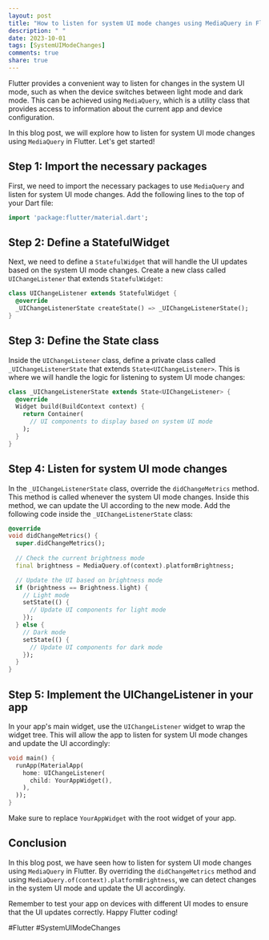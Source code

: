```yaml
---
layout: post
title: "How to listen for system UI mode changes using MediaQuery in Flutter?"
description: " "
date: 2023-10-01
tags: [SystemUIModeChanges]
comments: true
share: true
---
```


Flutter provides a convenient way to listen for changes in the system UI mode, such as when the device switches between light mode and dark mode. This can be achieved using `MediaQuery`, which is a utility class that provides access to information about the current app and device configuration.

In this blog post, we will explore how to listen for system UI mode changes using `MediaQuery` in Flutter. Let's get started!

## Step 1: Import the necessary packages

First, we need to import the necessary packages to use `MediaQuery` and listen for system UI mode changes. Add the following lines to the top of your Dart file:

```dart
import 'package:flutter/material.dart';
```

## Step 2: Define a StatefulWidget

Next, we need to define a `StatefulWidget` that will handle the UI updates based on the system UI mode changes. Create a new class called `UIChangeListener` that extends `StatefulWidget`:

```dart
class UIChangeListener extends StatefulWidget {
  @override
  _UIChangeListenerState createState() => _UIChangeListenerState();
}
```

## Step 3: Define the State class

Inside the `UIChangeListener` class, define a private class called `_UIChangeListenerState` that extends `State<UIChangeListener>`. This is where we will handle the logic for listening to system UI mode changes:

```dart
class _UIChangeListenerState extends State<UIChangeListener> {
  @override
  Widget build(BuildContext context) {
    return Container(
      // UI components to display based on system UI mode
    );
  }
}
```

## Step 4: Listen for system UI mode changes

In the `_UIChangeListenerState` class, override the `didChangeMetrics` method. This method is called whenever the system UI mode changes. Inside this method, we can update the UI according to the new mode. Add the following code inside the `_UIChangeListenerState` class:

```dart
@override
void didChangeMetrics() {
  super.didChangeMetrics();
  
  // Check the current brightness mode
  final brightness = MediaQuery.of(context).platformBrightness;

  // Update the UI based on brightness mode
  if (brightness == Brightness.light) {
    // Light mode
    setState(() {
      // Update UI components for light mode
    });
  } else {
    // Dark mode
    setState(() {
      // Update UI components for dark mode
    });
  }
}
```

## Step 5: Implement the UIChangeListener in your app

In your app's main widget, use the `UIChangeListener` widget to wrap the widget tree. This will allow the app to listen for system UI mode changes and update the UI accordingly:

```dart
void main() {
  runApp(MaterialApp(
    home: UIChangeListener(
      child: YourAppWidget(),
    ),
  ));
}
```

Make sure to replace `YourAppWidget` with the root widget of your app.

## Conclusion

In this blog post, we have seen how to listen for system UI mode changes using `MediaQuery` in Flutter. By overriding the `didChangeMetrics` method and using `MediaQuery.of(context).platformBrightness`, we can detect changes in the system UI mode and update the UI accordingly.

Remember to test your app on devices with different UI modes to ensure that the UI updates correctly. Happy Flutter coding!

\#Flutter #SystemUIModeChanges